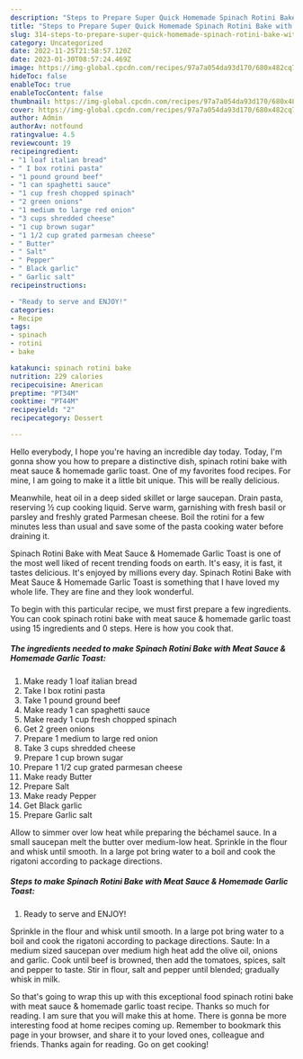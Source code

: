 ```yaml
---
description: "Steps to Prepare Super Quick Homemade Spinach Rotini Bake with Meat Sauce &amp;amp; Homemade Garlic Toast"
title: "Steps to Prepare Super Quick Homemade Spinach Rotini Bake with Meat Sauce &amp;amp; Homemade Garlic Toast"
slug: 314-steps-to-prepare-super-quick-homemade-spinach-rotini-bake-with-meat-sauce-and-amp-homemade-garlic-toast
category: Uncategorized
date: 2022-11-25T21:58:57.120Z
date: 2023-01-30T08:57:24.469Z
image: https://img-global.cpcdn.com/recipes/97a7a054da93d170/680x482cq70/spinach-rotini-bake-with-meat-sauce-homemade-garlic-toast-recipe-main-photo.jpg
hideToc: false
enableToc: true
enableTocContent: false
thumbnail: https://img-global.cpcdn.com/recipes/97a7a054da93d170/680x482cq70/spinach-rotini-bake-with-meat-sauce-homemade-garlic-toast-recipe-main-photo.jpg
cover: https://img-global.cpcdn.com/recipes/97a7a054da93d170/680x482cq70/spinach-rotini-bake-with-meat-sauce-homemade-garlic-toast-recipe-main-photo.jpg
author: Admin
authorAv: notfound
ratingvalue: 4.5
reviewcount: 19
recipeingredient:
- "1 loaf italian bread"
- " I box rotini pasta"
- "1 pound ground beef"
- "1 can spaghetti sauce"
- "1 cup fresh chopped spinach"
- "2 green onions"
- "1 medium to large red onion"
- "3 cups shredded cheese"
- "1 cup brown sugar"
- "1 1/2 cup grated parmesan cheese"
- " Butter"
- " Salt"
- " Pepper"
- " Black garlic"
- " Garlic salt"
recipeinstructions:

- "Ready to serve and ENJOY!"
categories:
- Recipe
tags:
- spinach
- rotini
- bake

katakunci: spinach rotini bake 
nutrition: 229 calories
recipecuisine: American
preptime: "PT34M"
cooktime: "PT44M"
recipeyield: "2"
recipecategory: Dessert

---
```



Hello everybody, I hope you're having an incredible day today. Today, I'm gonna show you how to prepare a distinctive dish, spinach rotini bake with meat sauce &amp; homemade garlic toast. One of my favorites food recipes. For mine, I am going to make it a little bit unique. This will be really delicious.

Meanwhile, heat oil in a deep sided skillet or large saucepan. Drain pasta, reserving ½ cup cooking liquid. Serve warm, garnishing with fresh basil or parsley and freshly grated Parmesan cheese. Boil the rotini for a few minutes less than usual and save some of the pasta cooking water before draining it.

Spinach Rotini Bake with Meat Sauce &amp; Homemade Garlic Toast is one of the most well liked of recent trending foods on earth. It's easy, it is fast, it tastes delicious. It's enjoyed by millions every day. Spinach Rotini Bake with Meat Sauce &amp; Homemade Garlic Toast is something that I have loved my whole life. They are fine and they look wonderful.


To begin with this particular recipe, we must first prepare a few ingredients. You can cook spinach rotini bake with meat sauce &amp; homemade garlic toast using 15 ingredients and 0 steps. Here is how you cook that.

<!--inarticleads1-->

##### The ingredients needed to make Spinach Rotini Bake with Meat Sauce &amp; Homemade Garlic Toast:

1. Make ready 1 loaf italian bread
1. Take  I box rotini pasta
1. Take 1 pound ground beef
1. Make ready 1 can spaghetti sauce
1. Make ready 1 cup fresh chopped spinach
1. Get 2 green onions
1. Prepare 1 medium to large red onion
1. Take 3 cups shredded cheese
1. Prepare 1 cup brown sugar
1. Prepare 1 1/2 cup grated parmesan cheese
1. Make ready  Butter
1. Prepare  Salt
1. Make ready  Pepper
1. Get  Black garlic
1. Prepare  Garlic salt


Allow to simmer over low heat while preparing the béchamel sauce. In a small saucepan melt the butter over medium-low heat. Sprinkle in the flour and whisk until smooth. In a large pot bring water to a boil and cook the rigatoni according to package directions. 

<!--inarticleads2-->

##### Steps to make Spinach Rotini Bake with Meat Sauce &amp; Homemade Garlic Toast:


1. Ready to serve and ENJOY!

Sprinkle in the flour and whisk until smooth. In a large pot bring water to a boil and cook the rigatoni according to package directions. Saute: In a medium sized saucepan over medium high heat add the olive oil, onions and garlic. Cook until beef is browned, then add the tomatoes, spices, salt and pepper to taste. Stir in flour, salt and pepper until blended; gradually whisk in milk. 

So that's going to wrap this up with this exceptional food spinach rotini bake with meat sauce &amp; homemade garlic toast recipe. Thanks so much for reading. I am sure that you will make this at home. There is gonna be more interesting food at home recipes coming up. Remember to bookmark this page in your browser, and share it to your loved ones, colleague and friends. Thanks again for reading. Go on get cooking!

